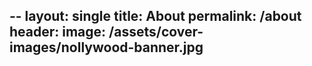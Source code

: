 --
layout: single
title: About
permalink: /about
header:
  image: /assets/cover-images/nollywood-banner.jpg
--
